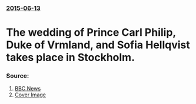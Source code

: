 ### [2015-06-13](/news/2015/06/13/index.md)

# The wedding of Prince Carl Philip, Duke of Vrmland, and Sofia Hellqvist takes place in Stockholm. 




### Source:

1. [BBC News](http://www.bbc.com/news/world-europe-33120840)
1. [Cover Image](http://ichef-1.bbci.co.uk/news/1024/media/images/83613000/jpg/_83613160_83613159.jpg)
